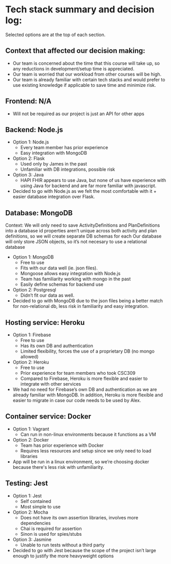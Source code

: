 # Tech stack summary and decision log:

Selected options are at the top of each section.

## Context that affected our decision making:
* Our team is concerned about the time that this course will take up, so any reductions in development/setup time is appreciated.
* Our team is worried that our workload from other courses will be high.
* Our team is already familiar with certain tech stacks and would prefer to use existing knowledge if applicable to save time and minimize risk.

## Frontend: N/A
* Will not be required as our project is just an API for other apps

## Backend: Node.js
* Option 1: Node.js
  * Every team member has prior experience
  * Easy integration with MongoDB
* Option 2: Flask
  * Used only by James in the past
  * Unfamiliar with DB integrations, possible risk
* Option 3: Java
  * HAPI FHIR appears to use Java, but none of us have experience with using Java for backend and are far more familiar with javascript.
* Decided to go with Node.js as we felt the most comfortable with it + easier database integration over Flask.

## Database: MongoDB
Context: We will only need to save ActivityDefinitions and PlanDefinitions into a database
id properties aren’t unique across both activity and plan definitions, so we will create separate DB schemas for each
Our database will only store JSON objects, so it’s not necesary to use a relational database
* Option 1: MongoDB
  * Free to use
  * Fits with our data well (ie. json files).
  * Mongoose allows easy integration with Node.js
  * Team has familiarity working with mongo in the past
  * Easily define schemas for backend use
* Option 2: Postgresql
  * Didn’t fit our data as well.
* Decided to go with MongoDB due to the json files being a better match for non-relational db, less risk in familiarity and easy integration.

## Hosting service: Heroku
* Option 1: Firebase
  * Free to use
  * Has its own DB and authentication
  * Limited flexibility, forces the use of a proprietary DB (no mongo allowed)
* Option 2: Heroku
  * Free to use
  * Prior experience for team members who took CSC309
  * Compared to Firebase, Heroku is more flexible and easier to integrate with other services
* We had no need for Firebase’s own DB and authentication as we are already familiar with MongoDB. In addition, Heroku is more flexible and easier to migrate in case our code needs to be used by Alex.

## Container service: Docker
* Option 1: Vagrant
  * Can run in non-linux environments because it functions as a VM
* Option 2: Docker
  * Team has prior experience with Docker
  * Requires less resources and setup since we only need to load libraries
* App will be run in a linux environment, so we’re choosing docker because there's less risk with unfamiliarity.

## Testing: Jest
* Option 1: Jest
  * Self contained
  * Most simple to use
* Option 2: Mocha
  * Does not have its own assertion libraries, involves more dependencies
  * Chai is required for assertion
  * Sinon is used for spies/stubs
* Option 3: Jasmine
  * Unable to run tests without a third party
* Decided to go with Jest because the scope of the project isn’t large enough to justify the more heavyweight options
